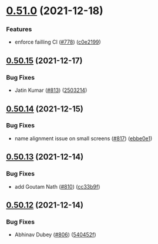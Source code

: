 # [0.51.0](https://github.com/EddieHubCommunity/LinkFree/compare/v0.50.15...v0.51.0) (2021-12-18)


### Features

* enforce failling CI ([#778](https://github.com/EddieHubCommunity/LinkFree/issues/778)) ([c0e2199](https://github.com/EddieHubCommunity/LinkFree/commit/c0e219965c51bc730b948eefb4f31fa802340715))



## [0.50.15](https://github.com/EddieHubCommunity/LinkFree/compare/v0.50.14...v0.50.15) (2021-12-17)


### Bug Fixes

* Jatin Kumar ([#813](https://github.com/EddieHubCommunity/LinkFree/issues/813)) ([2503214](https://github.com/EddieHubCommunity/LinkFree/commit/250321469c8313ced1487f80caf98459ffa7be26))



## [0.50.14](https://github.com/EddieHubCommunity/LinkFree/compare/v0.50.13...v0.50.14) (2021-12-15)


### Bug Fixes

* name alignment issue on small screens ([#817](https://github.com/EddieHubCommunity/LinkFree/issues/817)) ([ebbe0e1](https://github.com/EddieHubCommunity/LinkFree/commit/ebbe0e13288ad059af8bbbd81430a481953a5744))



## [0.50.13](https://github.com/EddieHubCommunity/LinkFree/compare/v0.50.12...v0.50.13) (2021-12-14)


### Bug Fixes

* add Goutam Nath ([#810](https://github.com/EddieHubCommunity/LinkFree/issues/810)) ([cc33b9f](https://github.com/EddieHubCommunity/LinkFree/commit/cc33b9f0cad55a97fb0d9585e697c1183451e80c))



## [0.50.12](https://github.com/EddieHubCommunity/LinkFree/compare/v0.50.11...v0.50.12) (2021-12-14)


### Bug Fixes

* Abhinav Dubey ([#806](https://github.com/EddieHubCommunity/LinkFree/issues/806)) ([540452f](https://github.com/EddieHubCommunity/LinkFree/commit/540452f727e378596c03a220052e750b0f84ba0b))



